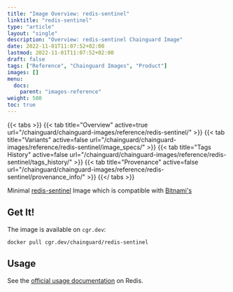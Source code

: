 ```yaml
---
title: "Image Overview: redis-sentinel"
linktitle: "redis-sentinel"
type: "article"
layout: "single"
description: "Overview: redis-sentinel Chainguard Image"
date: 2022-11-01T11:07:52+02:00
lastmod: 2022-11-01T11:07:52+02:00
draft: false
tags: ["Reference", "Chainguard Images", "Product"]
images: []
menu:
  docs:
    parent: "images-reference"
weight: 500
toc: true
---
```


{{< tabs >}}
{{< tab title="Overview" active=true url="/chainguard/chainguard-images/reference/redis-sentinel/" >}}
{{< tab title="Variants" active=false url="/chainguard/chainguard-images/reference/redis-sentinel/image_specs/" >}}
{{< tab title="Tags History" active=false url="/chainguard/chainguard-images/reference/redis-sentinel/tags_history/" >}}
{{< tab title="Provenance" active=false url="/chainguard/chainguard-images/reference/redis-sentinel/provenance_info/" >}}
{{</ tabs >}}



Minimal [redis-sentinel](https://redis.io/docs/management/sentinel/) Image which is compatible with [Bitnami's](https://github.com/bitnami/containers/tree/main/bitnami/redis-sentinel)

## Get It!

The image is available on `cgr.dev`:

```
docker pull cgr.dev/chainguard/redis-sentinel
```

## Usage

See the [official usage documentation](https://redis.io/docs/management/sentinel/) on Redis.

